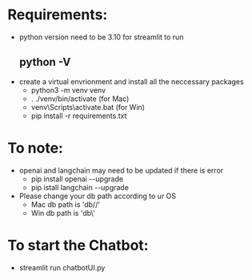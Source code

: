# Requirements:

- python version need to be 3.10 for streamlit to run
  ## python -V
- create a virtual envrionment and install all the neccessary packages
  - python3 -m venv venv
  - . ./venv/bin/activate (for Mac)
  - venv\Scripts\activate.bat (for Win)
  - pip install -r requirements.txt

# To note:

- openai and langchain may need to be updated if there is error
  - pip install openai --upgrade
  - pip istall langchain --upgrade
- Please change your db path according to ur OS
  - Mac db path is 'db//'
  - Win db path is 'db\\'

# To start the Chatbot:

- streamlit run chatbotUI.py
